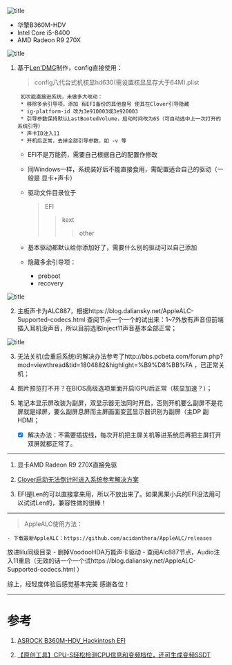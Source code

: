 
![title](https://i.imgur.com/w142YXM.jpg)
- 华擎B360M-HDV 
- Intel Core i5-8400
- AMD Radeon R9 270X

![title](https://i.imgur.com/SzHNSRG.jpg)

1. 基于[Len'DMG](http://bbs.pcbeta.com/search.php?mod=forum&searchid=3518&orderby=lastpost&ascdesc=desc&searchsubmit=yes&kw=Len)制作，config直接使用：
	>   config八代台式机核显hd630(需设置核显显存大于64M).plist 

		初次能直接进系统，未做多大改动：
		* 移除多余引导项，添加 有EFI备份的其他盘号 使其在Clover引导隐藏
		* ig-platform-id 改为3e910003或3e920003
		* 引导参数保持默认LastBootedVolume，启动时间改为6S（可自动选中上一次打开的系统引导）
		* 声卡ID注入11
		* 开机后正常，去掉全部引导参数，如 -v 等

 	- EFI不是万能药，需要自己根据自己的配置作修改
 	- 同Windows一样，系统装好后不能直接食用，需配置适合自己的驱动（一般是 显卡+声卡）
 	- 驱动文件目录位于
 		> EFI
 		>> kext
 		>>> other

 	- 基本驱动都默认给你添加好了，需要什么别的驱动可以自己添加

 	- 隐藏多余引导项：
		- preboot
		- recovery
	
![title](https://i.imgur.com/HKTOOSk.jpg)

2. 主板声卡为ALC887，根据https://blog.daliansky.net/AppleALC-Supported-codecs.html 查阅节点一个一个的试出来：1~7外放有声音但前端插入耳机没声音，所以目前选取inject11声音基本全部正常；

![title](https://i.imgur.com/RvNd9eH.jpg)


3. 无法关机(会重启系统)的解决办法参考了http://bbs.pcbeta.com/forum.php?mod=viewthread&tid=1804882&highlight=%B9%D8%BB%FA ，已正常关机；


4. 图片预览打不开？在BIOS高级选项里面开启IGPU后正常（核显加速？）；


5. 笔记本显示屏改装为副屏，双显示器无法同时开启，否则开机要么副屏不是花屏就是绿屏，要么副屏息屏而主屏画面变蓝显示器识别为副屏（主DP 副HDMI；
	- [x] 解决办法：不需要插拔线，每次开机把主屏关机等进系统后再把主屏打开双屏就都正常了。

---
1. 显卡AMD Radeon R9 270X直接免驱

2. [Clover启动无法倒计时进入系统参考解决方案](http://bbs.pcbeta.com/forum.php?mod=viewthread&tid=1786366&highlight=%B5%B9%BC%C6%CA%B1)

3. EFI是Len的可以直接拿来用，所以不放出来了。如果黑果小兵的EFI没法用可以试试Len的，兼容性做的很棒！

---
> AppleALC使用方法：

	- 下载最新AppleALC：https://github.com/acidanthera/AppleALC/releases
 放进lilu同级目录
	- 删掉VoodooHDA万能声卡驱动
	- 查阅Alc887节点，Audio注入11重启（无效的话一个一个试https://blog.daliansky.net/AppleALC-Supported-codecs.html ）

综上，经轻度体验后感觉基本完美
感谢各位！

---

# 参考

1. [ASROCK B360M-HDV_Hackintosh EFI](https://github.com/kennydiff/B360M-HDV_Hackin)

2. [【原创工具】CPU-S轻松检测CPU信息和变频档位，还可生成变频SSDT](http://bbs.pcbeta.com/viewthread-1698338-1-1.html)